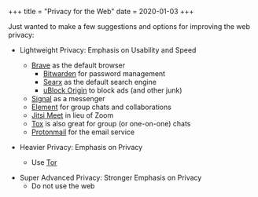 +++
title = "Privacy for the Web"
date = 2020-01-03
+++

Just wanted to make a few suggestions and options for improving the web privacy:

- Lightweight Privacy: Emphasis on Usability and Speed

  - [Brave](https://brave.com/) as the default browser
    - [Bitwarden](https://addons.mozilla.org/en-US/firefox/addon/bitwarden-password-manager/) for password management
    - [Searx](https://searx.me/) as the default search engine
    - [uBlock Origin](https://addons.mozilla.org/en-US/firefox/addon/ublock-origin/) to block ads (and other junk)
  - [Signal](https://signal.org/) as a messenger
  - [Element](https://element.io/about) for group chats and collaborations
  - [Jitsi Meet](https://jitsi.org/jitsi-meet/) in lieu of Zoom
  - [Tox](https://tox.chat/) is also great for group (or one-on-one) chats
  - [Protonmail](https://protonmail.com/) for the email service

- Heavier Privacy: Emphasis on Privacy
  - Use [Tor](https://www.torproject.org/)

* Super Advanced Privacy: Stronger Emphasis on Privacy
  - Do not use the web

